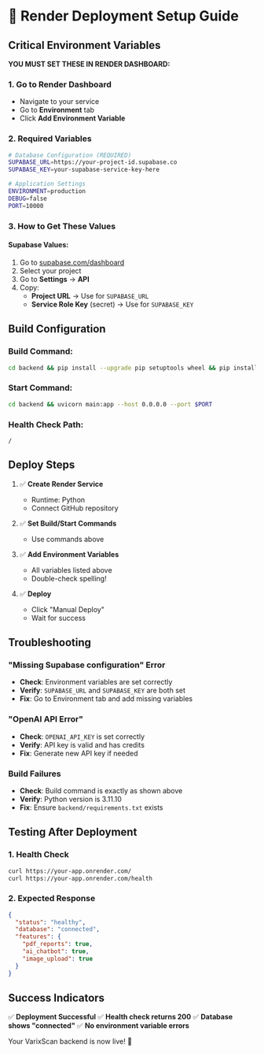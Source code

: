 # 🚀 Render Deployment Setup Guide

## Critical Environment Variables

**YOU MUST SET THESE IN RENDER DASHBOARD:**

### 1. Go to Render Dashboard
- Navigate to your service
- Go to **Environment** tab
- Click **Add Environment Variable**

### 2. Required Variables

```bash
# Database Configuration (REQUIRED)
SUPABASE_URL=https://your-project-id.supabase.co
SUPABASE_KEY=your-supabase-service-key-here

# Application Settings
ENVIRONMENT=production
DEBUG=false
PORT=10000
```

### 3. How to Get These Values

#### **Supabase Values:**
1. Go to [supabase.com/dashboard](https://supabase.com/dashboard)
2. Select your project
3. Go to **Settings** → **API**
4. Copy:
   - **Project URL** → Use for `SUPABASE_URL`
   - **Service Role Key** (secret) → Use for `SUPABASE_KEY`


## Build Configuration

### Build Command:
```bash
cd backend && pip install --upgrade pip setuptools wheel && pip install --no-cache-dir -r requirements.txt
```

### Start Command:
```bash
cd backend && uvicorn main:app --host 0.0.0.0 --port $PORT
```

### Health Check Path:
```
/
```

## Deploy Steps

1. ✅ **Create Render Service**
   - Runtime: Python
   - Connect GitHub repository

2. ✅ **Set Build/Start Commands**
   - Use commands above

3. ✅ **Add Environment Variables**
   - All variables listed above
   - Double-check spelling!

4. ✅ **Deploy**
   - Click "Manual Deploy"
   - Wait for success

## Troubleshooting

### "Missing Supabase configuration" Error
- **Check**: Environment variables are set correctly
- **Verify**: `SUPABASE_URL` and `SUPABASE_KEY` are both set
- **Fix**: Go to Environment tab and add missing variables

### "OpenAI API Error"
- **Check**: `OPENAI_API_KEY` is set correctly
- **Verify**: API key is valid and has credits
- **Fix**: Generate new API key if needed

### Build Failures
- **Check**: Build command is exactly as shown above
- **Verify**: Python version is 3.11.10
- **Fix**: Ensure `backend/requirements.txt` exists

## Testing After Deployment

### 1. Health Check
```bash
curl https://your-app.onrender.com/
curl https://your-app.onrender.com/health
```

### 2. Expected Response
```json
{
  "status": "healthy",
  "database": "connected",
  "features": {
    "pdf_reports": true,
    "ai_chatbot": true,
    "image_upload": true
  }
}
```

## Success Indicators

✅ **Deployment Successful**
✅ **Health check returns 200**
✅ **Database shows "connected"**
✅ **No environment variable errors**

Your VarixScan backend is now live! 🎉
